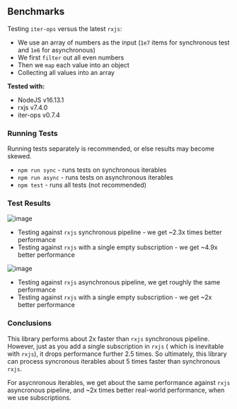 Benchmarks
----------

Testing `iter-ops` versus the latest `rxjs`:

* We use an array of numbers as the input (`1e7` items for synchronous test and `1e6` for asynchronous)
* We first `filter` out all even numbers
* Then we `map` each value into an object
* Collecting all values into an array

**Tested with:**

* NodeJS v16.13.1
* rxjs v7.4.0
* iter-ops v0.7.4

### Running Tests

Running tests separately is recommended, or else results may become skewed.

* `npm run sync` - runs tests on synchronous iterables
* `npm run async` - runs tests on asynchronous iterables
* `npm test` - runs all tests (not recommended)

### Test Results

![image](https://user-images.githubusercontent.com/5108906/145146801-59b8c576-54a5-4913-8482-b2b4cb4b4259.png)

* Testing against `rxjs` synchronous pipeline - we get ~2.3x times better performance
* Testing against `rxjs` with a single empty subscription - we get ~4.9x better performance

![image](https://user-images.githubusercontent.com/5108906/145146437-ae121032-058b-4adb-a500-5d2f28a79883.png)

* Testing against `rxjs` asynchronous pipeline, we get roughly the same performance
* Testing against `rxjs` with a single empty subscription - we get ~2x better performance

### Conclusions

This library performs about 2x faster than `rxjs` synchronous pipeline. However, just as you add a single subscription in `rxjs` (
which is inevitable with `rxjs`), it drops performance further 2.5 times. So ultimately, this library can process
syncronous iterables about 5 times faster than synchronous `rxjs`.

For asycnronous iterables, we get about the same performance against `rxjs` asyncronous pipeline, and ~2x times better real-world performance,
when we use subscriptions.

